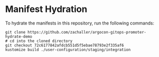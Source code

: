 # Manifest Hydration

To hydrate the manifests in this repository, run the following commands:

```shell
git clone https://github.com/zachaller/argocon-gitops-promoter-hydrate-demo
# cd into the cloned directory
git checkout 72c6177842afdcb551d5f5ebae78793e2f335af6
kustomize build ./user-configuration/staging/integration
```
